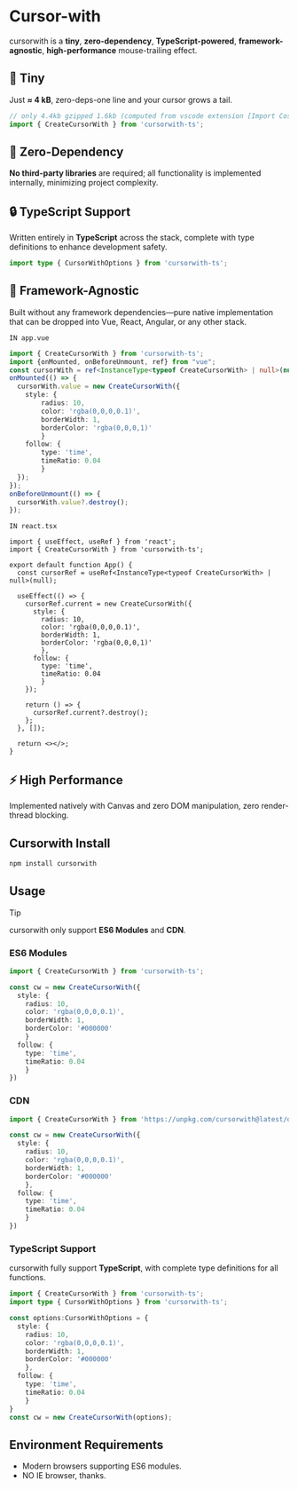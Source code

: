 # Cursor-with

cursorwith is a **tiny**, **zero-dependency**, **TypeScript-powered**, **framework-agnostic**, **high-performance** mouse-trailing effect.

## 🎈  Tiny

Just **≈ 4 kB**, zero-deps-one line and your cursor grows a tail.

```ts
// only 4.4kb gzipped 1.6kb (computed from vscode extension [Import Cost])
import { CreateCursorWith } from 'cursorwith-ts';
```

## 🚀  Zero-Dependency

**No third-party libraries** are required; all functionality is implemented internally, minimizing project complexity.

## 🔒  TypeScript Support

Written entirely in **TypeScript** across the stack, complete with type definitions to enhance development safety.

```ts
import type { CursorWithOptions } from 'cursorwith-ts';

```

## 🍭  Framework-Agnostic

Built without any framework dependencies—pure native implementation that can be dropped into Vue, React, Angular, or any other stack.

`IN app.vue`

```ts [app.vue]
import { CreateCursorWith } from 'cursorwith-ts';
import {onMounted, onBeforeUnmount, ref} from "vue";
const cursorWith = ref<InstanceType<typeof CreateCursorWith> | null>(null);
onMounted(() => {
  cursorWith.value = new CreateCursorWith({
    style: { 
        radius: 10, 
        color: 'rgba(0,0,0,0.1)', 
        borderWidth: 1, 
        borderColor: 'rgba(0,0,0,1)' 
        }
    follow: { 
        type: 'time', 
        timeRatio: 0.04
        }
  });
});
onBeforeUnmount(() => {
  cursorWith.value?.destroy();
});
```


`IN react.tsx`

```tsx
import { useEffect, useRef } from 'react';
import { CreateCursorWith } from 'cursorwith-ts';

export default function App() {
  const cursorRef = useRef<InstanceType<typeof CreateCursorWith> | null>(null);

  useEffect(() => {
    cursorRef.current = new CreateCursorWith({
      style: { 
        radius: 10, 
        color: 'rgba(0,0,0,0.1)', 
        borderWidth: 1, 
        borderColor: 'rgba(0,0,0,1)' 
        },
      follow: { 
        type: 'time', 
        timeRatio: 0.04 
        }
    });

    return () => {
      cursorRef.current?.destroy();
    };
  }, []);

  return <></>;
}
```




## ⚡️  High Performance

Implemented natively with Canvas and zero DOM manipulation, zero render-thread blocking.





## Cursorwith Install

```sh [npm]
npm install cursorwith
```

## Usage

> [!TIP]
> cursorwith only support **ES6 Modules** and **CDN**.

### ES6 Modules

```ts
import { CreateCursorWith } from 'cursorwith-ts';

const cw = new CreateCursorWith({
  style: { 
    radius: 10, 
    color: 'rgba(0,0,0,0.1)', 
    borderWidth: 1, 
    borderColor: '#000000' 
    }
  follow: { 
    type: 'time', 
    timeRatio: 0.04 
    }
})
```

### CDN

```ts
import { CreateCursorWith } from 'https://unpkg.com/cursorwith@latest/dist/index.esm.js';

const cw = new CreateCursorWith({
  style: { 
    radius: 10, 
    color: 'rgba(0,0,0,0.1)', 
    borderWidth: 1, 
    borderColor: '#000000' 
    },
  follow: { 
    type: 'time', 
    timeRatio: 0.04 
    }
})
```

### TypeScript Support 

cursorwith fully support **TypeScript**, with complete type definitions for all functions.

```ts
import { CreateCursorWith } from 'cursorwith-ts';
import type { CursorWithOptions } from 'cursorwith-ts';

const options:CursorWithOptions = {
  style: { 
    radius: 10, 
    color: 'rgba(0,0,0,0.1)', 
    borderWidth: 1, 
    borderColor: '#000000' 
    },
  follow: { 
    type: 'time', 
    timeRatio: 0.04 
    }
}
const cw = new CreateCursorWith(options);
```

## Environment Requirements 

- Modern browsers supporting ES6 modules.
- NO IE browser, thanks.

